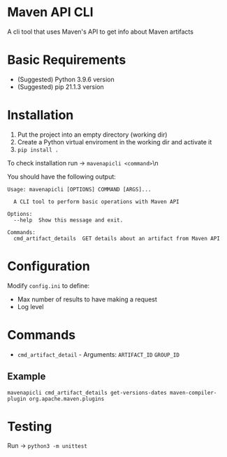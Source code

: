 # Maven API CLI
A cli tool that uses Maven's API to get info about Maven artifacts

# Basic Requirements
* (Suggested) Python 3.9.6 version
* (Suggested) pip 21.1.3 version

# Installation
1. Put the project into an empty directory (working dir)
2. Create a Python virtual enviroment in the working dir and activate it
3. `pip install .`

To check installation run -> `mavenapicli <command>`\n

You should have the following output:
```
Usage: mavenapicli [OPTIONS] COMMAND [ARGS]...

  A CLI tool to perform basic operations with Maven API

Options:
  --help  Show this message and exit.

Commands:
  cmd_artifact_details  GET details about an artifact from Maven API
```

# Configuration
Modify `config.ini` to define:
* Max number of results to have making a request
* Log level

# Commands
* `cmd_artifact_detail` - Arguments: `ARTIFACT_ID` `GROUP_ID`
## Example
`mavenapicli cmd_artifact_details get-versions-dates maven-compiler-plugin org.apache.maven.plugins`

# Testing
Run -> `python3 -m unittest`
